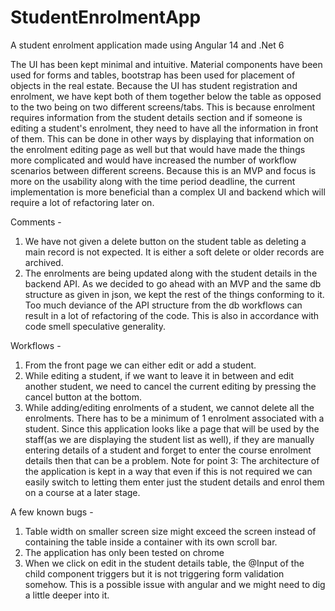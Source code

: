 # StudentEnrolmentApp
A student enrolment application made using Angular 14 and .Net 6 

The UI has been kept minimal and intuitive. Material components have been used for forms and tables, bootstrap has been used for placement of objects in the real estate.
Because the UI has student registration and enrolment, we have kept both of them together below the table as opposed to the two being on two different screens/tabs. This is because enrolment requires information from the student details section and if someone is editing a student's enrolment, they need to have all the information in front of them. This can be done in other ways by displaying that information on the enrolment editing page as well but that would have made the things more complicated and would have increased the number of workflow scenarios between different screens. Because this is an MVP and focus is more on the usability along with the time period deadline, the current implementation is more beneficial than a complex UI and backend which will require a lot of refactoring later on.

Comments - 
1) We have not given a delete button on the student table as deleting a main record is not expected. It is either a soft delete or older records are archived.
2) The enrolments are being updated along with the student details in the backend API. As we decided to go ahead with an MVP and the same db structure as given in json, we kept the rest of the things conforming to it. Too much deviance of the API structure from the db workflows can result in a lot of refactoring of the code. This is also in accordance with code smell speculative generality. 

Workflows - 
1) From the front page we can either edit or add a student.
2) While editing a student, if we want to leave it in between and edit another student, we need to cancel the current editing by pressing the cancel button at the bottom.
3) While adding/editing enrolments of a student, we cannot delete all the enrolments. There has to be a minimum of 1 enrolment associated with a student. Since this application looks like a page that will be used by the staff(as we are displaying the student list as well), if they are manually entering details of a student and forget to enter the course enrolment details then that can be a problem. 
Note for point 3: The architecture of the application is kept in a way that even if this is not required we can easily switch to letting them enter just the student details and enrol them on a course at a later stage. 

A few known bugs -
1) Table width on smaller screen size might exceed the screen instead of containing the table inside a container with its own scroll bar.
2) The application has only been tested on chrome
3) When we click on edit in the student details table, the @Input of the child component triggers but it is not triggering form validation somehow. This is a possible issue with angular and we might need to dig a little deeper into it.


